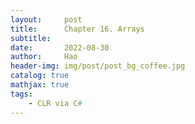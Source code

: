 ```yaml
---
layout:     post
title:      Chapter 16. Arrays
subtitle:   
date:       2022-08-30
author:     Hao
header-img: img/post/post_bg_coffee.jpg
catalog: true
mathjax: true
tags:
    - CLR via C#
---
```



